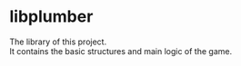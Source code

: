 # libplumber

The library of this project.\
It contains the basic structures and main logic of the game.